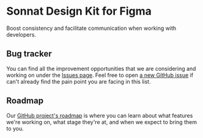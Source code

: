 # Sonnat Design Kit for Figma

Boost consistency and facilitate communication when working with developers.

## Bug tracker

You can find all the improvement opportunities that we are considering and working on under the [Issues page](https://github.com/sonnat/sonnat-design-kit/issues).
Feel free to open [a new GitHub issue](https://github.com/sonnat/sonnat-design-kit/issues/new) if can't already find the pain point you are facing in this list.

## Roadmap

Our [GitHub project's roadmap](https://github.com/sonnat/sonnat-design-kit/projects/1) is where you can learn about what features we're working on, what stage they're at, and when we expect to bring them to you.
